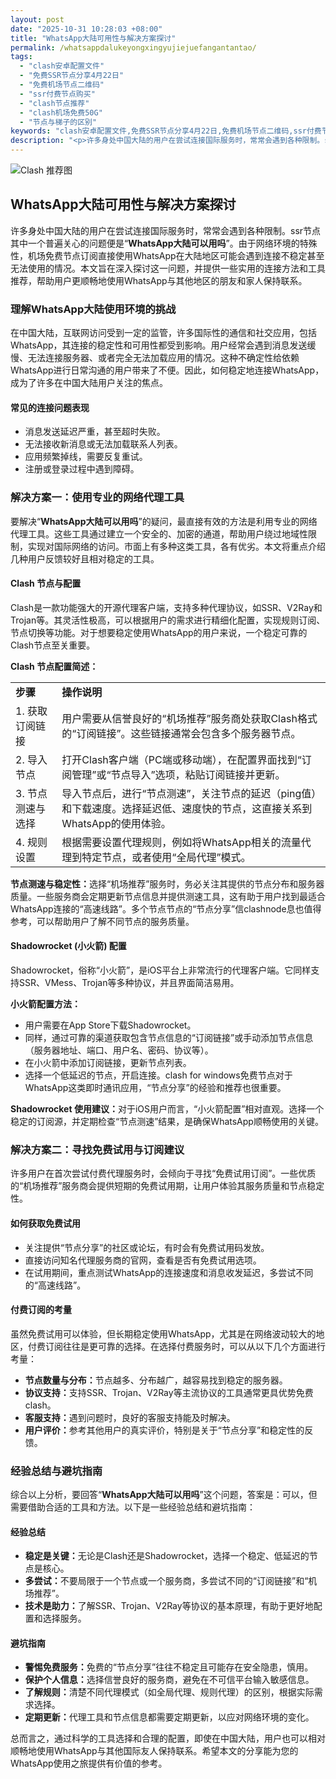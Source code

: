 ```yaml
---
layout: post
date: "2025-10-31 10:28:03 +08:00"
title: "WhatsApp大陆可用性与解决方案探讨"
permalink: /whatsappdalukeyongxingyujiejuefangantantao/
tags:
  - "clash安卓配置文件"
  - "免费SSR节点分享4月22日"
  - "免费机场节点二维码"
  - "ssr付费节点购买"
  - "clash节点推荐"
  - "clash机场免费50G"
  - "节点与梯子的区别"
keywords: "clash安卓配置文件,免费SSR节点分享4月22日,免费机场节点二维码,ssr付费节点购买,clash节点推荐,clash机场免费50G,节点与梯子的区别"
description: "<p>许多身处中国大陆的用户在尝试连接国际服务时，常常会遇到各种限制。ssr节点其中一个普遍关心的问题便是“<strong>WhatsApp大陆可以用吗</strong>”。由于网络环境的特殊性，机场免费节点订阅直接使用WhatsApp在大陆地区可能会遇到连接不稳定甚至无法使用的情况。本文旨在深入探讨这一问题，并提供一些实用的连接方法和工具推荐，帮助用户更顺畅地使用WhatsApp与其他地区的朋友和家人保持联系。</p>"
---
```


![Clash 推荐图](https://clashjd.github.io/assets/img/clash订阅节点购买.png)

## WhatsApp大陆可用性与解决方案探讨

<p>许多身处中国大陆的用户在尝试连接国际服务时，常常会遇到各种限制。ssr节点其中一个普遍关心的问题便是“<strong>WhatsApp大陆可以用吗</strong>”。由于网络环境的特殊性，机场免费节点订阅直接使用WhatsApp在大陆地区可能会遇到连接不稳定甚至无法使用的情况。本文旨在深入探讨这一问题，并提供一些实用的连接方法和工具推荐，帮助用户更顺畅地使用WhatsApp与其他地区的朋友和家人保持联系。</p>
<h3>理解WhatsApp大陆使用环境的挑战</h3>
<p>在中国大陆，互联网访问受到一定的监管，许多国际性的通信和社交应用，包括WhatsApp，其连接的稳定性和可用性都受到影响。用户经常会遇到消息发送缓慢、无法连接服务器、或者完全无法加载应用的情况。这种不确定性给依赖WhatsApp进行日常沟通的用户带来了不便。因此，如何稳定地连接WhatsApp，成为了许多在中国大陆用户关注的焦点。</p>
<h4>常见的连接问题表现</h4>
<ul>
<li>消息发送延迟严重，甚至超时失败。</li>
<li>无法接收新消息或无法加载联系人列表。</li>
<li>应用频繁掉线，需要反复重试。</li>
<li>注册或登录过程中遇到障碍。</li>
</ul>
<h3>解决方案一：使用专业的网络代理工具</h3>
<p>要解决“<strong>WhatsApp大陆可以用吗</strong>”的疑问，最直接有效的方法是利用专业的网络代理工具。这些工具通过建立一个安全的、加密的通道，帮助用户绕过地域性限制，实现对国际网络的访问。市面上有多种这类工具，各有优劣。本文将重点介绍几种用户反馈较好且相对稳定的工具。</p>
<h4>Clash 节点与配置</h4>
<p>Clash是一款功能强大的开源代理客户端，支持多种代理协议，如SSR、V2Ray和Trojan等。其灵活性极高，可以根据用户的需求进行精细化配置，实现规则订阅、节点切换等功能。对于想要稳定使用WhatsApp的用户来说，一个稳定可靠的Clash节点至关重要。</p>
<p><strong>Clash 节点配置简述：</strong></p>
<table>
<tr>
<td><strong>步骤</strong></td>
<td><strong>操作说明</strong></td>
</tr>
<tr>
<td>1. 获取订阅链接</td>
<td>用户需要从信誉良好的“机场推荐”服务商处获取Clash格式的“订阅链接”。这些链接通常会包含多个服务器节点。</td>
</tr>
<tr>
<td>2. 导入节点</td>
<td>打开Clash客户端（PC端或移动端），在配置界面找到“订阅管理”或“节点导入”选项，粘贴订阅链接并更新。</td>
</tr>
<tr>
<td>3. 节点测速与选择</td>
<td>导入节点后，进行“节点测速”，关注节点的延迟（ping值）和下载速度。选择延迟低、速度快的节点，这直接关系到WhatsApp的使用体验。</td>
</tr>
<tr>
<td>4. 规则设置</td>
<td>根据需要设置代理规则，例如将WhatsApp相关的流量代理到特定节点，或者使用“全局代理”模式。</td>
</tr>
</table>
<p><strong>节点测速与稳定性：</strong>选择“机场推荐”服务时，务必关注其提供的节点分布和服务器质量。一些服务商会定期更新节点信息并提供测速工具，这有助于用户找到最适合WhatsApp连接的“高速线路”。多个节点节点的“节点分享”信clashnode息也值得参考，可以帮助用户了解不同节点的服务质量。</p>
<h4>Shadowrocket (小火箭) 配置</h4>
<p>Shadowrocket，俗称“小火箭”，是iOS平台上非常流行的代理客户端。它同样支持SSR、VMess、Trojan等多种协议，并且界面简洁易用。</p>
<p><strong>小火箭配置方法：</strong></p>
<ul>
<li>用户需要在App Store下载Shadowrocket。</li>
<li>同样，通过可靠的渠道获取包含节点信息的“订阅链接”或手动添加节点信息（服务器地址、端口、用户名、密码、协议等）。</li>
<li>在小火箭中添加订阅链接，更新节点列表。</li>
<li>选择一个低延迟的节点，开启连接。clash for windows免费节点对于WhatsApp这类即时通讯应用，“节点分享”的经验和推荐也很重要。</li>
</ul>
<p><strong>Shadowrocket 使用建议：</strong>对于iOS用户而言，“小火箭配置”相对直观。选择一个稳定的订阅源，并定期检查“节点测速”结果，是确保WhatsApp顺畅使用的关键。</p>
<h3>解决方案二：寻找免费试用与订阅建议</h3>
<p>许多用户在首次尝试付费代理服务时，会倾向于寻找“免费试用订阅”。一些优质的“机场推荐”服务商会提供短期的免费试用期，让用户体验其服务质量和节点稳定性。</p>
<h4>如何获取免费试用</h4>
<ul>
<li>关注提供“节点分享”的社区或论坛，有时会有免费试用码发放。</li>
<li>直接访问知名代理服务商的官网，查看是否有免费试用选项。</li>
<li>在试用期间，重点测试WhatsApp的连接速度和消息收发延迟，多尝试不同的“高速线路”。</li>
</ul>
<h4>付费订阅的考量</h4>
<p>虽然免费试用可以体验，但长期稳定使用WhatsApp，尤其是在网络波动较大的地区，付费订阅往往是更可靠的选择。在选择付费服务时，可以从以下几个方面进行考量：</p>
<ul>
<li><strong>节点数量与分布：</strong>节点越多、分布越广，越容易找到稳定的服务器。</li>
<li><strong>协议支持：</strong>支持SSR、Trojan、V2Ray等主流协议的工具通常更具优势免费clash。</li>
<li><strong>客服支持：</strong>遇到问题时，良好的客服支持能及时解决。</li>
<li><strong>用户评价：</strong>参考其他用户的真实评价，特别是关于“节点分享”和稳定性的反馈。</li>
</ul>
<h3>经验总结与避坑指南</h3>
<p>综合以上分析，要回答“<strong>WhatsApp大陆可以用吗</strong>”这个问题，答案是：可以，但需要借助合适的工具和方法。以下是一些经验总结和避坑指南：</p>
<h4>经验总结</h4>
<ul>
<li><strong>稳定是关键：</strong>无论是Clash还是Shadowrocket，选择一个稳定、低延迟的节点是核心。</li>
<li><strong>多尝试：</strong>不要局限于一个节点或一个服务商，多尝试不同的“订阅链接”和“机场推荐”。</li>
<li><strong>技术是助力：</strong>了解SSR、Trojan、V2Ray等协议的基本原理，有助于更好地配置和选择服务。</li>
</ul>
<h4>避坑指南</h4>
<ul>
<li><strong>警惕免费服务：</strong>免费的“节点分享”往往不稳定且可能存在安全隐患，慎用。</li>
<li><strong>保护个人信息：</strong>选择信誉良好的服务商，避免在不可信平台输入敏感信息。</li>
<li><strong>了解规则：</strong>清楚不同代理模式（如全局代理、规则代理）的区别，根据实际需求选择。</li>
<li><strong>定期更新：</strong>代理工具和节点信息都需要定期更新，以应对网络环境的变化。</li>
</ul>
<p>总而言之，通过科学的工具选择和合理的配置，即使在中国大陆，用户也可以相对顺畅地使用WhatsApp与其他国际友人保持联系。希望本文的分享能为您的WhatsApp使用之旅提供有价值的参考。</p>